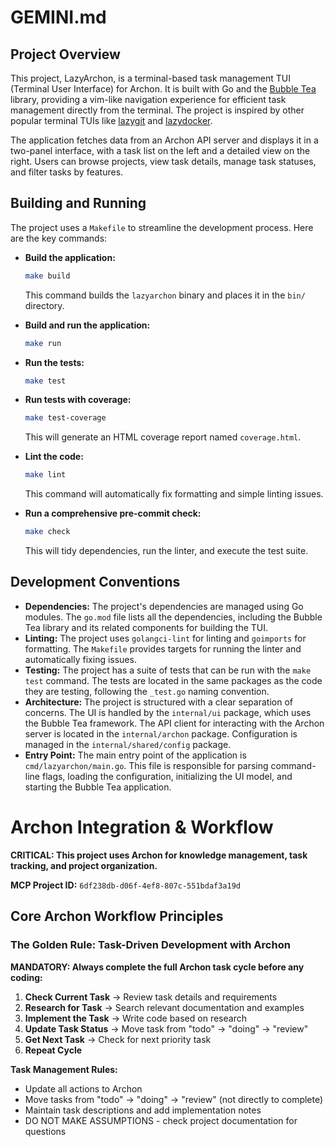 # GEMINI.md

## Project Overview

This project, LazyArchon, is a terminal-based task management TUI (Terminal User Interface) for Archon. It is built with Go and the [Bubble Tea](httpshttps://github.com/charmbracelet/bubbletea) library, providing a vim-like navigation experience for efficient task management directly from the terminal. The project is inspired by other popular terminal TUIs like [lazygit](https://github.com/jesseduffield/lazygit) and [lazydocker](https://github.com/jesseduffield/lazydocker).

The application fetches data from an Archon API server and displays it in a two-panel interface, with a task list on the left and a detailed view on the right. Users can browse projects, view task details, manage task statuses, and filter tasks by features.

## Building and Running

The project uses a `Makefile` to streamline the development process. Here are the key commands:

*   **Build the application:**
    ```bash
    make build
    ```
    This command builds the `lazyarchon` binary and places it in the `bin/` directory.

*   **Build and run the application:**
    ```bash
    make run
    ```

*   **Run the tests:**
    ```bash
    make test
    ```

*   **Run tests with coverage:**
    ```bash
    make test-coverage
    ```
    This will generate an HTML coverage report named `coverage.html`.

*   **Lint the code:**
    ```bash
    make lint
    ```
    This command will automatically fix formatting and simple linting issues.

*   **Run a comprehensive pre-commit check:**
    ```bash
    make check
    ```
    This will tidy dependencies, run the linter, and execute the test suite.

## Development Conventions

*   **Dependencies:** The project's dependencies are managed using Go modules. The `go.mod` file lists all the dependencies, including the Bubble Tea library and its related components for building the TUI.
*   **Linting:** The project uses `golangci-lint` for linting and `goimports` for formatting. The `Makefile` provides targets for running the linter and automatically fixing issues.
*   **Testing:** The project has a suite of tests that can be run with the `make test` command. The tests are located in the same packages as the code they are testing, following the `_test.go` naming convention.
*   **Architecture:** The project is structured with a clear separation of concerns. The UI is handled by the `internal/ui` package, which uses the Bubble Tea framework. The API client for interacting with the Archon server is located in the `internal/archon` package. Configuration is managed in the `internal/shared/config` package.
*   **Entry Point:** The main entry point of the application is `cmd/lazyarchon/main.go`. This file is responsible for parsing command-line flags, loading the configuration, initializing the UI model, and starting the Bubble Tea application.

# Archon Integration & Workflow

**CRITICAL: This project uses Archon for knowledge management, task tracking, and project organization.**

**MCP Project ID:** `6df238db-d06f-4ef8-807c-551bdaf3a19d`

## Core Archon Workflow Principles

### The Golden Rule: Task-Driven Development with Archon

**MANDATORY: Always complete the full Archon task cycle before any coding:**

1. **Check Current Task** → Review task details and requirements
2. **Research for Task** → Search relevant documentation and examples
3. **Implement the Task** → Write code based on research
4. **Update Task Status** → Move task from "todo" → "doing" → "review"
5. **Get Next Task** → Check for next priority task
6. **Repeat Cycle**

**Task Management Rules:**
- Update all actions to Archon
- Move tasks from "todo" → "doing" → "review" (not directly to complete)
- Maintain task descriptions and add implementation notes
- DO NOT MAKE ASSUMPTIONS - check project documentation for questions